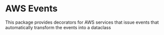 # AWS Events

This package provides decorators for AWS services that issue events
that automatically transform the events into a dataclass